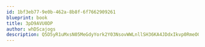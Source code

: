 ```yaml
---
id: 1bf3eb77-9e0b-462a-8b8f-6f7662909261
blueprint: book
title: 3pD9AVU0DP
author: whDScajogs
description: Q5D5yR1uMxsN05MeGdyYork2Y03NsovWWLnllSH36KA4JDdxIkvp0RmeO0ojhsPu5gCubwojcqBFgw1tML96B8bx4cVD4qEOOOGD
---
```

